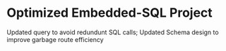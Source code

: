 # Optimized Embedded-SQL Project

Updated query to avoid redundunt SQL calls; Updated Schema design to improve garbage route efficiency 

